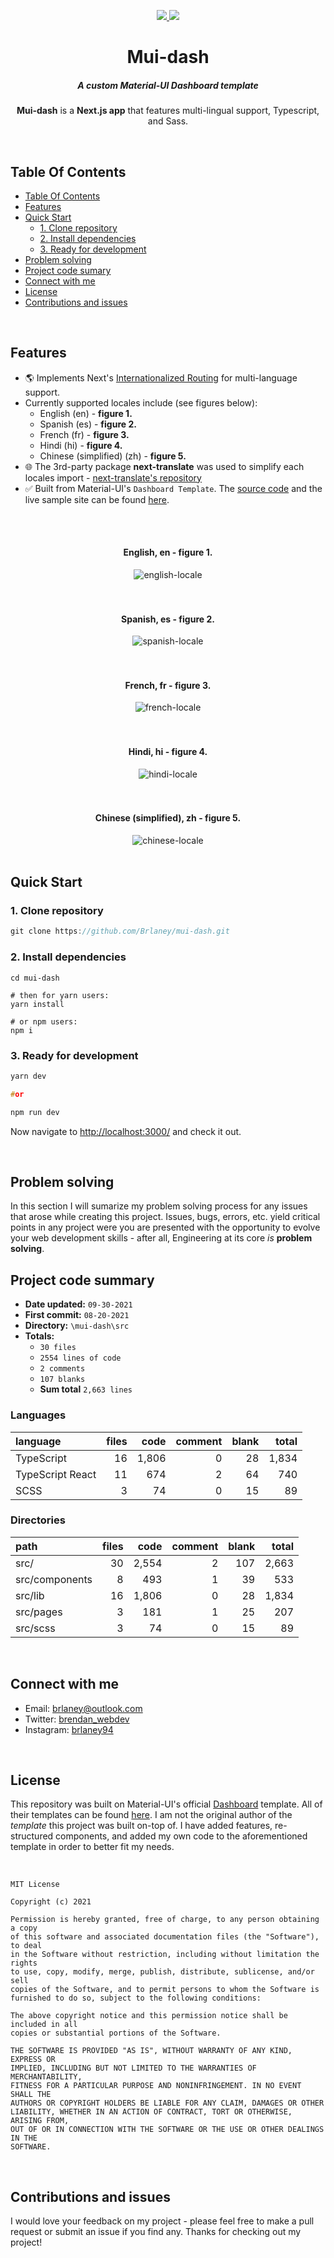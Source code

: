 <div align="center" id="top">
  <p>
    <a href="https://github.com/brlaney/mui-dash/commits/master">
      <img src="https://img.shields.io/github/last-commit/brlaney/mui-dash?style=flat-square">
    </a>
    <a href="#status"><img src="https://img.shields.io/badge/Maintained-yes-green.svg?style=flat-square"></a>
  </p>
  <h1>Mui-dash</h1>
  <h5>A custom Material-UI Dashboard template</h5>
  <p><b>Mui-dash</b> is a <b>Next.js app</b> that features multi-lingual support, Typescript, and Sass.</p>
</div>

</br>

## Table Of Contents

- [Table Of Contents](#table-of-contents)
- [Features](#features)
- [Quick Start](#quick-start)
    - [1. Clone repository](#1-clone-repository)
    - [2. Install dependencies](#2-install-dependencies)
    - [3. Ready for development](#3-ready-for-development)
- [Problem solving](#problem-solving)
- [Project code sumary](#project-code-summary)
- [Connect with me](#connect-with-me)
- [License](#license)
- [Contributions and issues](#contributions-and-issues)

</br>

## Features

- 🌎 Implements Next's [Internationalized Routing](https://nextjs.org/docs/advanced-features/i18n-routing) for multi-language support.
- Currently supported locales include (see figures below):
  - English (en) - **figure 1.**
  - Spanish (es) - **figure 2.**
  - French (fr) - **figure 3.**
  - Hindi (hi) - **figure 4.**
  - Chinese (simplified) (zh) - **figure 5.**
- 🌐 The 3rd-party package **next-translate** was used to simplify each locales import - [next-translate's repository](https://github.com/vinissimus/next-translate)
- ✅ Built from Material-UI's `Dashboard Template`. The [source code](https://github.com/mui-org/.material-ui/tree/next/docs/src/pages/getting-started/templates/dashboard) and the live sample site can be found [here](https://mui.com/getting-started/templates/dashboard/).

</br>
</br>

<div align="center">
  <h4>English, en - figure 1.</h4>
  <img src="https://user-images.githubusercontent.com/64326462/135559736-62361d97-0655-4424-8031-dacf1957632a.png" alt="english-locale"  align="center" />
</div>

</br>
</br>

<div align="center">
  <h4>Spanish, es - figure 2.</h4>
  <img src="https://user-images.githubusercontent.com/64326462/135559734-27f858ac-210f-48b4-8b8d-691f70c2adeb.png" alt="spanish-locale"  align="center" />
</div>

</br>
</br>

<div align="center">
  <h4>French, fr - figure 3.</h4>
  <img src="https://user-images.githubusercontent.com/64326462/135559733-877770f3-2132-484a-8013-012b9274a300.png" alt="french-locale"  align="center" />
</div>

</br>
</br>

<div align="center">
  <h4>Hindi, hi - figure 4.</h4>
  <img src="https://user-images.githubusercontent.com/64326462/135559732-0ad90967-25df-477a-97f4-5ac5ca297988.png" alt="hindi-locale"  align="center" />
</div>

</br>
</br>

<div align="center">
  <h4>Chinese (simplified), zh - figure 5.</h4>
  <img src="https://user-images.githubusercontent.com/64326462/135559730-4cf06495-9690-4903-926b-9877bd55842a.png" alt="chinese-locale"  align="center" />
</div>

</br>

## Quick Start

### 1. Clone repository

```C
git clone https://github.com/Brlaney/mui-dash.git
```

### 2. Install dependencies

```
cd mui-dash

# then for yarn users:
yarn install

# or npm users:
npm i 
```

### 3. Ready for development

```C
yarn dev

#or

npm run dev

```

Now navigate to [http://localhost:3000/](http://localhost:3000/) and check it out.

</br>

## Problem solving

In this section I will sumarize my problem solving process for any issues that arose while creating this project. Issues, bugs, errors, etc. yield critical points in any project were you are presented with the opportunity to evolve your web development skills - after all, Engineering at its core *is* **problem solving**.

## Project code summary

- **Date updated:** `09-30-2021`
- **First commit:** `08-20-2021`
- **Directory:** `\mui-dash\src`
- **Totals:** 
  - `30 files`
  - `2554 lines of code`
  - `2 comments` 
  - `107 blanks`
  - **Sum total** `2,663 lines`

### Languages
| language | files | code | comment | blank | total |
| :--- | ---: | ---: | ---: | ---: | ---: |
| TypeScript | 16 | 1,806 | 0 | 28 | 1,834 |
| TypeScript React | 11 | 674 | 2 | 64 | 740 |
| SCSS | 3 | 74 | 0 | 15 | 89 |

### Directories
| path | files | code | comment | blank | total |
| :--- | ---: | ---: | ---: | ---: | ---: |
| src/ | 30 | 2,554 | 2 | 107 | 2,663 |
| src/components | 8 | 493 | 1 | 39 | 533 |
| src/lib | 16 | 1,806 | 0 | 28 | 1,834 |
| src/pages | 3 | 181 | 1 | 25 | 207 |
| src/scss | 3 | 74 | 0 | 15 | 89 |

</br>

## Connect with me

- Email: <brlaney@outlook.com>
- Twitter: [brendan_webdev](https://twitter.com/Brendan_webdev)
- Instagram: [brlaney94](https://www.instagram.com/brlaney94/)

</br>

## License

This repository was built on Material-UI's official [Dashboard](https://github.com/mui-org/material-ui/tree/next/docs/src/pages/getting-started/templates/dashboard) template. All of their templates can be found [here](https://next.material-ui.com/getting-started/templates/). I am not the original author of the *template* this project was built on-top of. I have added features, re-structured components, and added my own code to the aforementioned template in order to better fit my needs.

</br>

```
MIT License

Copyright (c) 2021

Permission is hereby granted, free of charge, to any person obtaining a copy
of this software and associated documentation files (the "Software"), to deal
in the Software without restriction, including without limitation the rights
to use, copy, modify, merge, publish, distribute, sublicense, and/or sell
copies of the Software, and to permit persons to whom the Software is
furnished to do so, subject to the following conditions:

The above copyright notice and this permission notice shall be included in all
copies or substantial portions of the Software.

THE SOFTWARE IS PROVIDED "AS IS", WITHOUT WARRANTY OF ANY KIND, EXPRESS OR
IMPLIED, INCLUDING BUT NOT LIMITED TO THE WARRANTIES OF MERCHANTABILITY,
FITNESS FOR A PARTICULAR PURPOSE AND NONINFRINGEMENT. IN NO EVENT SHALL THE
AUTHORS OR COPYRIGHT HOLDERS BE LIABLE FOR ANY CLAIM, DAMAGES OR OTHER
LIABILITY, WHETHER IN AN ACTION OF CONTRACT, TORT OR OTHERWISE, ARISING FROM,
OUT OF OR IN CONNECTION WITH THE SOFTWARE OR THE USE OR OTHER DEALINGS IN THE
SOFTWARE.
```

</br>

## Contributions and issues

I would love your feedback on my project - please feel free to make a pull request or submit an issue if you find any. Thanks for checking out my project!
